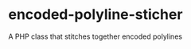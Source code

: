 encoded-polyline-sticher
========================

A PHP class that stitches together encoded polylines